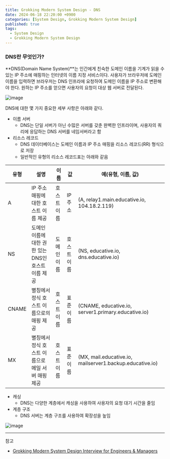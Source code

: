 ```yaml
---
title: Grokking Modern System Design - DNS
date: 2024-06-18 22:20:00 +0900
categories: [System Design, Grokking Modern System Design]
published: true
tags:
  - System Design
  - Grokking Modern System Design
---
```


### DNS란 무엇인가?

**DNS(Domain Name System)**는 인간에게 친숙한 도메인 이름을 기계가 읽을 수 있는 IP 주소에 매핑하는 인터넷의 이름 지정 서비스이다.
사용자가 브라우저에 도메인 이름을 입력하면 브라우저는 DNS 인프라에 요청하여 도메인 이름을 IP 주소로 변환해야 한다.
원하는 IP 주소를 얻으면 사용자의 요청이 대상 웹 서버로 전달된다.

![image](https://d1.awsstatic.com/Route53/how-route-53-routes-traffic.8d313c7da075c3c7303aaef32e89b5d0b7885e7c.png)

DNS에 대한 몇 가지 중요한 세부 사항은 아래와 같다.

- 이름 서버
  - DNS는 단일 서버가 아닌 수많은 서버를 갖춘 완벽한 인프라이며, 사용자의 쿼리에 응답하는 DNS 서버를 네임서버라고 함
- 리소스 레코드
  - DNS 데이터베이스는 도메인 이름과 IP 주소 매핑을 리소스 레코드(RR) 형식으로 저장
  - 일반적인 유형의 리소스 레코드표는 아래와 같음

| 유형  | 설명                                                | 이름        | 값          | 예(유형, 이름, 값)                                       |
| ----- | --------------------------------------------------- | ----------- | ----------- | -------------------------------------------------------- |
| A     | IP 주소 매핑에 대한 호스트 이름 제공                | 호스트 이름 | IP 주소     | (A, relay1.main.educative.io, 104.18.2.119)              |
| NS    | 도메인 이름에 대한 권한 있는 DNS인 호스트 이름 제공 | 도메인 이름 | 호스트 이름 | (NS, educative.io, dns.educative.io)                     |
| CNAME | 별칭에서 정식 호스트 이름으로의 매핑 제공           | 호스트 이름 | 표준 이름   | (CNAME, educative.io, server1.primary.educative.io)      |
| MX    | 별칭에서 정식 호스트 이름으로 메일 서버 매핑 제공   | 호스트 이름 | 표준 이름   | (MX, mail.educative.io, mailserver1.backup.educative.io) |

- 캐싱
  - DNS는 다양한 계층에서 캐싱을 사용하여 사용자의 요청 대기 시간을 줄임
- 계층 구조
  - DNS 서버는 계층 구조를 사용하여 확장성을 높임

![image](https://lh5.googleusercontent.com/proxy/m22boB8uncU0czqJzAZed3DBx99D5bUIGTu1Vc9N_Far9WsvRb1UNp4rxlmshv_zxoMOsz4IaOcK_tWQ9a3ohirGmvn6h3oXGsJRRF_WzPwUvrZIk9uDg7a2aQKxam8eMqTolXDZhus1TQEkpWvwQgmBCnGCSHIlq57t9SCy3JWhpk3dT6YAiOAem-rWkosfvD9UqkgX_GjcRrU)

---

참고

- [Grokking Modern System Design Interview for Engineers & Managers](https://www.educative.io/courses/grokking-modern-system-design-interview-for-engineers-managers)
